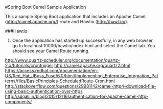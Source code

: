 #Spring Boot Camel Sample Application

This a sample Spring Boot application that includes an Apache Camel (http://camel.apache.org/) route and Hawtio (http://hawt.io/).

###Hawtio
1. Once the application has started up successfully, in any web browser, go to localhost:10000/hawtio/index.html and select the Camel tab. You should see your Camel Route running.


http://www.quartz-scheduler.org/documentation/quartz-2.x/tutorials/crontrigger
http://camel.apache.org/quartz2.html
https://access.redhat.com/documentation/en-US/Red_Hat_JBoss_Fuse/6.0/html/Implementing_Enterprise_Integration_Patterns/files/BasicPrinciples-ScheduledRoute-Cron.html
http://stackoverflow.com/questions/29981142/camel-http4-download-file-using-basic-authentication-over-https
http://sdqali.in/blog/2015/12/16/authentication-for-apache-camel-http-components/
